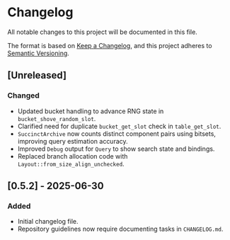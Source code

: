 # Changelog

All notable changes to this project will be documented in this file.

The format is based on [Keep a Changelog](https://keepachangelog.com/en/1.0.0/),
and this project adheres to [Semantic Versioning](https://semver.org/spec/v2.0.0.html).

## [Unreleased]
### Changed
- Updated bucket handling to advance RNG state in `bucket_shove_random_slot`.
- Clarified need for duplicate `bucket_get_slot` check in `table_get_slot`.
- `SuccinctArchive` now counts distinct component pairs using bitsets,
  improving query estimation accuracy.
- Improved `Debug` output for `Query` to show search state and bindings.
- Replaced branch allocation code with `Layout::from_size_align_unchecked`.

## [0.5.2] - 2025-06-30
### Added
- Initial changelog file.
- Repository guidelines now require documenting tasks in `CHANGELOG.md`.

